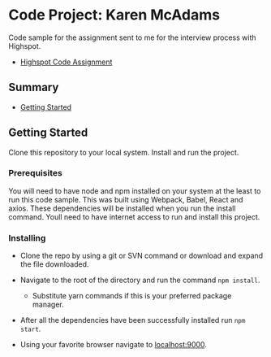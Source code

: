 # Code Project: Karen McAdams

Code sample for the assignment sent to me for the interview process with Highspot.

- [Highspot Code Assignment](https://engage.highspot.com/viewer/5eb981633f65f60b70b9a653?iid=5e176b33b7b739132a2aec0e&source=email.untracked)

## Summary

- [Getting Started](#getting-started)

## Getting Started

Clone this repository to your local system. Install and run the project.

### Prerequisites

You will need to have node and npm installed on your system at the least to run this code sample.
This was built using Webpack, Babel, React and axios.
These dependencies will be installed when you run the install command.
Youll need to have internet access to run and install this project.

### Installing

- Clone the repo by using a git or SVN command or download and expand the file downloaded.
- Navigate to the root of the directory and run the command `npm install`.

  - Substitute yarn commands if this is your preferred package manager.

- After all the dependencies have been successfully installed run `npm start`.

- Using your favorite browser navigate to [localhost:9000](http://localhost:9000).
